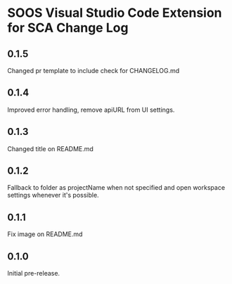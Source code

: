 # SOOS Visual Studio Code Extension for SCA Change Log

## 0.1.5
Changed pr template to include check for CHANGELOG.md

## 0.1.4

Improved error handling, remove apiURL from UI settings.

## 0.1.3

Changed title on README.md

## 0.1.2

Fallback to folder as projectName when not specified and open workspace settings whenever it's possible.

## 0.1.1

Fix image on README.md

## 0.1.0

Initial pre-release.